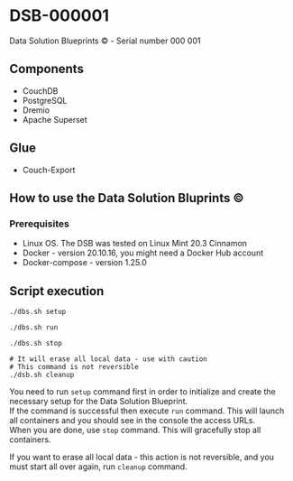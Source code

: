# DSB-000001
Data Solution Blueprints &copy; - Serial number 000 001

## Components
- CouchDB
- PostgreSQL
- Dremio
- Apache Superset

## Glue
- Couch-Export

## How to use the Data Solution Bluprints &copy;

### Prerequisites

- Linux OS. The DSB was tested on Linux Mint 20.3 Cinnamon
- Docker - version 20.10.16, you might need a Docker Hub account
- Docker-compose - version 1.25.0

## Script execution

```
./dbs.sh setup

./dbs.sh run

./dbs.sh stop

# It will erase all local data - use with caution
# This command is not reversible
./dsb.sh cleanup
```

You need to run `setup` command first in order to initialize and create the necessary setup for the Data Solution Blueprint.  
If the command is successful then execute `run` command. This will launch all containers and you should see in the console the access URLs.  
When you are done, use `stop` command. This will gracefully stop all containers.


If you want to erase all local data - this action is not reversible, and you must start all over again, run `cleanup` command.

